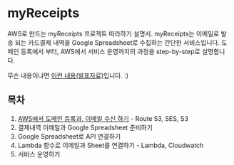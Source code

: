# myReceipts 
AWS로 만드는 myReceipts 프로젝트 따라하기 설명서. 
myReceipts는 이메일로 발송 되는 카드결제 내역을 Google Spreadsheet로 수집하는 간단한 서비스입니다. 도메인 등록에서 부터, AWS에서 서비스 운영까지의 과정을 step-by-step로 설명합니다.

무슨 내용이냐면 <a href="https://www.slideshare.net/awskr/aws-77390313">이런 내용(발표자료)</a>입니다. :)


## 목차
1. <a href="https://github.com/0kim/myReceipts/blob/master/ch1.md" target="_blank">AWS에서 도메인 등록과, 이메일 수신 하기</a> - Route 53, SES, S3
2. 결제내역 이메일과 Google Spreadsheet 준비하기
3. Google Spreadsheet로 API 연결하기
4. Lambda 함수로 이메일과 Sheet를 연결하기 - Lambda, Cloudwatch
5. 서비스 운영하기 
